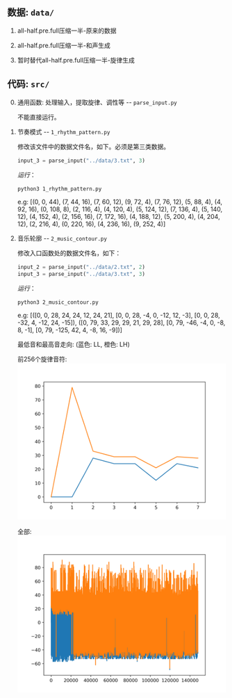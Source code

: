 ## 数据: `data/`

1. all-half.pre.full压缩一半-原来的数据

2. all-half.pre.full压缩一半-和声生成
    
3. 暂时替代all-half.pre.full压缩一半-旋律生成


## 代码: `src/`

0. 通用函数: 处理输入，提取旋律、调性等 -- `parse_input.py`

    不能直接运行。

1. 节奏模式 -- `1_rhythm_pattern.py`

    修改该文件中的数据文件名，如下。必须是第三类数据。

    ```python
    input_3 = parse_input("../data/3.txt", 3)
    ```

    *运行*：
    ```
    python3 1_rhythm_pattern.py
    ```

    e.g: [(0, 0, 44), (7, 44, 16), (7, 60, 12), (9, 72, 4), (7, 76, 12), (5, 88, 4), (4, 92, 16), (0, 108, 8), (2, 116, 4), (4, 120, 4), (5, 124, 12), (7, 136, 4), (5, 140, 12), (4, 152, 4), (2, 156, 16), (7, 172, 16), (4, 188, 12), (5, 200, 4), (4, 204, 12), (2, 216, 4), (0, 220, 16), (4, 236, 16), (9, 252, 4)]

2. 音乐轮廓 -- `2_music_contour.py`

    修改入口函数处的数据文件名，如下：

    ```python
    input_2 = parse_input("../data/2.txt", 2)
    input_3 = parse_input("../data/3.txt", 3)
    ```

    *运行*：

    ```
    python3 2_music_contour.py
    ```

    e.g: [([0, 0, 28, 24, 24, 12, 24, 21], [0, 0, 28, -4, 0, -12, 12, -3], [0, 0, 28, -32, 4, -12, 24, -15]), ([0, 79, 33, 29, 29, 21, 29, 28], [0, 79, -46, -4, 0, -8, 8, -1], [0, 79, -125, 42, 4, -8, 16, -9])]

    最低音和最高音走向: (蓝色: LL, 橙色: LH)
    
    前256个旋律音符:
    ![0-255](./imgs/LL_LH_0_255.png)

    全部:
    ![all](./imgs/LL_LH.png)

